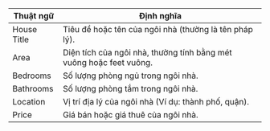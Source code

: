 | Thuật ngữ       | Định nghĩa                                                  |
|------------------|------------------------------------------------------------|
| House Title      | Tiêu đề hoặc tên của ngôi nhà (thường là tên pháp lý).   |
| Area             | Diện tích của ngôi nhà, thường tính bằng mét vuông hoặc feet vuông. |
| Bedrooms         | Số lượng phòng ngủ trong ngôi nhà.                        |
| Bathrooms        | Số lượng phòng tắm trong ngôi nhà.                        |
| Location         | Vị trí địa lý của ngôi nhà (Ví dụ: thành phố, quận).     |
| Price            | Giá bán hoặc giá thuê của ngôi nhà.                       |
